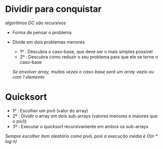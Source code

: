 # Dividir para conquistar

*algoritmos DC são recursivos*

- Forma de pensar o problema
- Divide em dois problemas menores

    - 1º : Descubra o caso-base, que deve ser o mais simples possível
    - 2º : Descubra como reduzir o seu problema para que ele se torne o caso-base

    *Se envolver array, muitas vezes o caso-base será um array vazio ou com 1 elemento*

# Quicksort

- 1º : Escolher um pivô (valor do array)
- 2º : Dividir o array em dois sub-arrays (valores menores e maiores que o pivô)
- 3º : Executar o quicksort recursivamente em ambos os sub-arrays

*Sempre escolher item aleatório como pivô, pois a execução média é O(n * log n)*